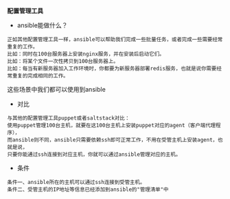 **配置管理工具**

* ansible能做什么？

```
正如其他配置管理工具一样，ansible可以帮助我们完成一些批量任务，或者完成一些需要经常重复的工作。
比如：同时在100台服务器上安装nginx服务，并在安装后启动它们。
比如：将某个文件一次性拷贝到100台服务器上。
比如：每当有新服务器加入工作环境时，你都要为新服务器部署redis服务，也就是说你需要经常重复的完成相同的工作。
```

这些场景中我们都可以使用到ansible

* 对比

```
与其他的配置管理工具puppet或者saltstack对比：
使用puppet管理100台主机，就要在这100台主机上安装puppet对应的agent（客户端代理程序），
而ansible则不同，ansible只需要依赖ssh即可正常工作，不用在受管主机上安装agent，也就是说，
只要你能通过ssh连接到对应主机，你就可以通过ansible管理对应的主机。
```

* 条件

```
条件一、ansible所在的主机可以通过ssh连接到受管主机。
条件二、受管主机的IP地址等信息已经添加到ansible的"管理清单"中
```



